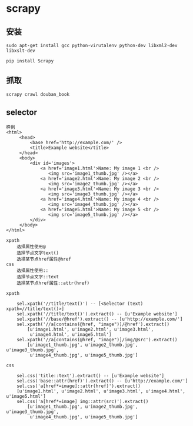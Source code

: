 scrapy
===

安装
---
    sudo apt-get install gcc python-virutalenv python-dev libxml2-dev
    libxslt-dev

    pip install Scrapy

抓取
---
    scrapy crawl douban_book


selector
---
    样例
    <html>
         <head>
             <base href='http://example.com/' />
             <title>Example website</title>
         </head>
         <body>
             <div id='images'>
                 <a href='image1.html'>Name: My image 1 <br />
                    <img src='image1_thumb.jpg' /></a>
                 <a href='image2.html'>Name: My image 2 <br />
                    <img src='image2_thumb.jpg' /></a>
                 <a href='image3.html'>Name: My image 3 <br />
                    <img src='image3_thumb.jpg' /></a>
                 <a href='image4.html'>Name: My image 4 <br />
                    <img src='image4_thumb.jpg' /></a>
                 <a href='image5.html'>Name: My image 5 <br />
                    <img src='image5_thumb.jpg' /></a>
             </div>
         </body>
    </html>

    xpath
        选择属性使用@
        选择节点文字text()
        选择某节点href属性@href
    css
        选择属性使用::
        选择节点文字::text
        选择某节点href属性::attr(href)

    xpath

        sel.xpath('//title/text()') -- [<Selector (text) xpath=//title/text()>]
        sel.xpath('//title/text()').extract() -- [u'Example website']
        sel.xpath('//base/@href').extract() -- [u'http://example.com/']
        sel.xpath('//a[contains(@href, "image")]/@href').extract()
            [u'image1.html', u'image2.html', u'image3.html',
             u'image4.html', u'image5.html']
        sel.xpath('//a[contains(@href, "image")]/img/@src').extract()
            [u'image1_thumb.jpg', u'image2_thumb.jpg', u'image3_thumb.jpg',
             u'image4_thumb.jpg', u'image5_thumb.jpg']

    css

        sel.css('title::text').extract() -- [u'Example website']
        sel.css('base::attr(href)').extract() -- [u'http://example.com/']
        sel.css('a[href*=image]::attr(href)').extract()
        [u'image1.html', u'image2.html', u'image3.html', u'image4.html', u'image5.html']
        sel.css('a[href*=image] img::attr(src)').extract()
            [u'image1_thumb.jpg', u'image2_thumb.jpg', u'image3_thumb.jpg',
             u'image4_thumb.jpg', u'image5_thumb.jpg']
